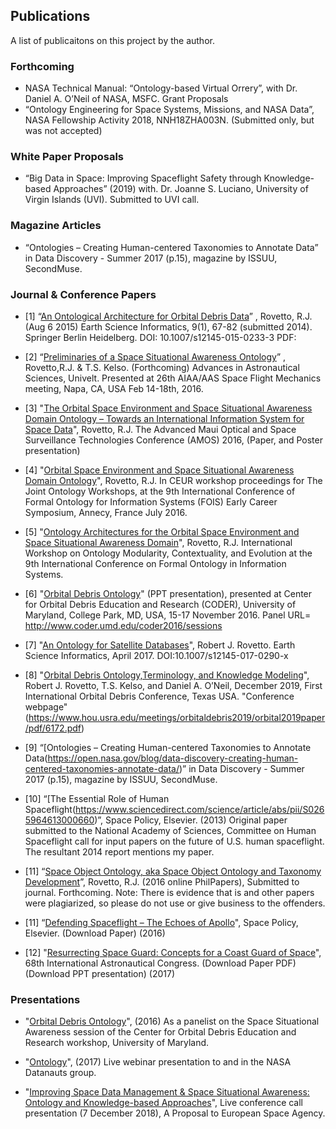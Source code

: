 ## Publications
A list of publicaitons on this project by the author.

### Forthcoming
* NASA Technical Manual: “Ontology-based Virtual Orrery”, with Dr. Daniel A. O’Neil of NASA, MSFC.
Grant Proposals 
* “Ontology Engineering for Space Systems, Missions, and NASA Data”, NASA Fellowship Activity 2018, 
NNH18ZHA003N. (Submitted only, but was not accepted)

### White Paper Proposals 
* “Big Data in Space: Improving Spaceflight Safety through Knowledge-based Approaches” (2019)
with. Dr. Joanne S. Luciano, University of Virgin Islands (UVI). Submitted to UVI call.

### Magazine Articles
* “Ontologies – Creating Human-centered Taxonomies to Annotate Data” in Data Discovery - Summer 2017 (p.15), magazine by ISSUU, SecondMuse.

### Journal & Conference Papers 

* [1] “[An Ontological Architecture for Orbital Debris Data](http://link.springer.com/article/10.1007/s12145-015-0233-3)” , Rovetto, R.J. (Aug 6 2015) Earth Science Informatics, 9(1), 67-82 (submitted 2014). Springer Berlin Heidelberg. DOI: 10.1007/s12145-015-0233-3
PDF: 

* [2] “[Preliminaries of a Space Situational Awareness Ontology](https://arxiv.org/ftp/arxiv/papers/1606/1606.01924.pdf)” , Rovetto,R.J. & T.S. Kelso. (Forthcoming) Advances in Astronautical Sciences, Univelt. Presented at 26th AIAA/AAS Space Flight Mechanics meeting, Napa, CA, USA Feb 14-18th, 2016.

* [3] "[The Orbital Space Environment and Space Situational Awareness Domain Ontology – Towards an International Information System for Space Data](http://www.amostech.com/TechnicalPapers/2016/Poster/Rovetto.pdf)", Rovetto, R.J. The Advanced Maui Optical and Space Surveillance Technologies Conference (AMOS) 2016, (Paper, and Poster presentation)

* [4] "[Orbital Space Environment and Space Situational Awareness Domain Ontology](http://ceur-ws.org/Vol-1660/ecs-paper1.pdf)", Rovetto, R.J. In CEUR workshop proceedings for The Joint Ontology Workshops, at the 9th International Conference of Formal Ontology for Information Systems (FOIS) Early Career Symposium, Annecy, France July 2016.

* [5] "[Ontology Architectures for the Orbital Space Environment and Space Situational Awareness Domain](http://ceur-ws.org/Vol-1660/womocoe-paper3.pdf)", Rovetto, R.J. International Workshop on Ontology Modularity, Contextuality, and Evolution at the 9th International Conference on Formal Ontology in Information Systems.

* [6] "[Orbital Debris Ontology](http://dx.doi.org/10.13140/RG.2.2.26231.21928)" (PPT presentation), presented at Center for Orbital Debris Education and Research (CODER), University of Maryland, College Park, MD, USA, 15-17 November 2016. Panel URL= http://www.coder.umd.edu/coder2016/sessions

* [7] "[An Ontology for Satellite Databases](https://link.springer.com/article/10.1007/s12145-017-0290-x)", Robert J. Rovetto. Earth Science Informatics, April 2017. DOI:10.1007/s12145-017-0290-x

* [8] "[Orbital Debris Ontology,Terminology, and Knowledge Modeling](https://ntrs.nasa.gov/search.jsp?R=20200000988)", Robert J. Rovetto, T.S. Kelso, and Daniel A. O’Neil, December 2019, First International Orbital Debris Conference, Texas USA. "Conference webpage"(https://www.hou.usra.edu/meetings/orbitaldebris2019/orbital2019paper/pdf/6172.pdf)

* [9] “[Ontologies – Creating Human-centered Taxonomies to Annotate Data(https://open.nasa.gov/blog/data-discovery-creating-human-centered-taxonomies-annotate-data/)” in Data Discovery - Summer 2017 (p.15), magazine by ISSUU, SecondMuse.

* [10] “[The Essential Role of Human Spaceflight(https://www.sciencedirect.com/science/article/abs/pii/S0265964613000660)”, Space Policy, Elsevier. (2013)
Original paper submitted to the National Academy of Sciences, Committee on Human Spaceflight call for input papers on the future of U.S. human spaceflight. The resultant 2014 report mentions my paper.

* [11]	“[Space Object Ontology, aka Space Object Ontology and Taxonomy Development](https://philpapers.org/archive/ROVSOO.pdf)”, Rovetto, R.J. (2016 online PhilPapers), Submitted to journal. Forthcoming. Note: There is evidence that is and other papers were plagiarized, so please do not use or give business to the offenders.

* [11]	“[Defending Spaceflight – The Echoes of Apollo](https://www.sciencedirect.com/science/article/abs/pii/S0265964615300060)", Space Policy, Elsevier. (Download Paper) (2016)

* [12]	"[Resurrecting Space Guard: Concepts for a Coast Guard of Space](https://iafastro.directory/iac/paper/id/40148/summary/)", 68th International Astronautical Congress. (Download Paper PDF) (Download PPT presentation) (2017)

### Presentations

* "[Orbital Debris Ontology]()", (2016) As a panelist on the Space Situational Awareness session of the Center for Orbital Debris Education and Research workshop, University of Maryland.

* "[Ontology]()", (2017) Live webinar presentation to and in the NASA Datanauts group.

* "[Improving Space Data Management & Space Situational Awareness: Ontology and Knowledge-based Approaches]()", Live conference call presentation (7 December 2018), A Proposal to European Space Agency.
